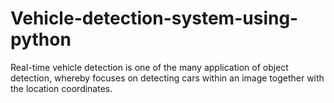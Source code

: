 # Vehicle-detection-system-using-python
Real-time vehicle detection is one of the many application of object detection, whereby focuses on detecting cars within an image together with the location coordinates.

